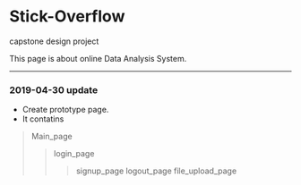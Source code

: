 # Stick-Overflow
capstone design project

This page is about online Data Analysis System.

- - -

### 2019-04-30 update
- Create prototype page.
- It contatins
> Main_page
>> login_page
>>> signup_page
>> logout_page
>> file_upload_page
